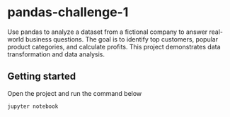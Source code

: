 # pandas-challenge-1

Use pandas to analyze a dataset from a fictional company to answer real-world business questions. The goal is to identify top customers, popular product categories, and calculate profits. This project demonstrates data transformation and data analysis.

## Getting started

Open the project and run the command below

```bash
jupyter notebook
```
